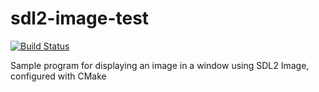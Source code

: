 # sdl2-image-test

[![Build Status](https://github.com/cxong/sdl2-image-test/workflows/CMake/badge.svg)](https://github.com/cxong/sdl2-image-test/actions)

Sample program for displaying an image in a window using SDL2 Image, configured with CMake
